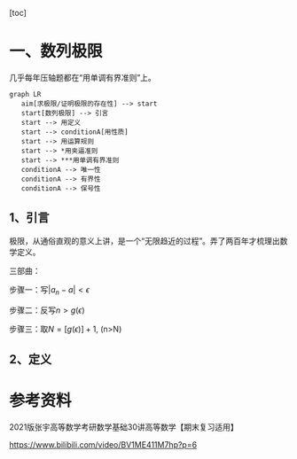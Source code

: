 [toc]



# 一、数列极限

几乎每年压轴题都在“用单调有界准则”上。

```mermaid
graph LR
   aim[求极限/证明极限的存在性] --> start
   start[数列极限] --> 引言
   start --> 用定义
   start --> conditionA[用性质]
   start --> 用运算规则
   start --> *用夹逼准则
   start --> ***用单调有界准则
   conditionA --> 唯一性
   conditionA --> 有界性
   conditionA --> 保号性
```

## 1、引言

极限，从通俗直观的意义上讲，是一个“无限趋近的过程”。弄了两百年才梳理出数学定义。

三部曲：

步骤一：写$|a_n-a|<\epsilon$

步骤二：反写$n>g(\epsilon)$

步骤三：取$N=[g(\epsilon)]+1$, (n>N)

## 2、定义













# 参考资料

2021版张宇高等数学考研数学基础30讲高等数学【期末复习适用】

https://www.bilibili.com/video/BV1ME411M7hp?p=6